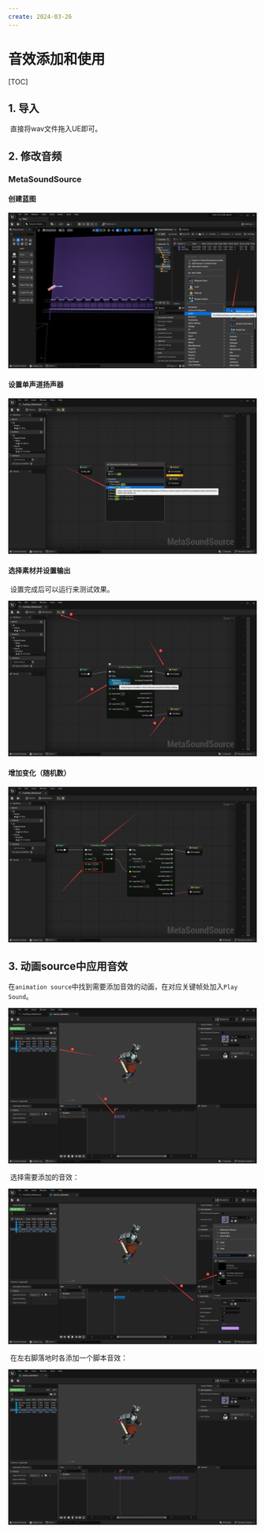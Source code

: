 ```yaml
---
create: 2024-03-26
---
```

# 音效添加和使用

[TOC]

## 1. 导入

​	直接将wav文件拖入UE即可。

## 2. 修改音频

### MetaSoundSource

#### 创建蓝图

![image-20240326095812422](./assets/image-20240326095812422.png)

#### 设置单声道扬声器

![image-20240326100129234](./assets/image-20240326100129234.png)

#### 选择素材并设置输出

​	设置完成后可以运行来测试效果。

![image-20240326100319999](./assets/image-20240326100319999.png)

#### 增加变化（随机数）

![image-20240326100544526](./assets/image-20240326100544526.png)

## 3. 动画source中应用音效

​	在`animation source`中找到需要添加音效的动画，在对应关键帧处加入`Play Sound`。

![image-20240326100809778](./assets/image-20240326100809778.png)

​	选择需要添加的音效：

![image-20240326100904692](./assets/image-20240326100904692.png)

​	在左右脚落地时各添加一个脚本音效：

![image-20240326101304902](./assets/image-20240326101304902.png)